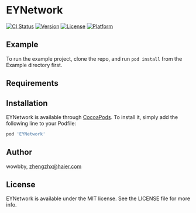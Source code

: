 # EYNetwork

[![CI Status](https://img.shields.io/travis/wowbby/EYNetwork.svg?style=flat)](https://travis-ci.org/wowbby/EYNetwork)
[![Version](https://img.shields.io/cocoapods/v/EYNetwork.svg?style=flat)](https://cocoapods.org/pods/EYNetwork)
[![License](https://img.shields.io/cocoapods/l/EYNetwork.svg?style=flat)](https://cocoapods.org/pods/EYNetwork)
[![Platform](https://img.shields.io/cocoapods/p/EYNetwork.svg?style=flat)](https://cocoapods.org/pods/EYNetwork)

## Example

To run the example project, clone the repo, and run `pod install` from the Example directory first.

## Requirements

## Installation

EYNetwork is available through [CocoaPods](https://cocoapods.org). To install
it, simply add the following line to your Podfile:

```ruby
pod 'EYNetwork'
```

## Author

wowbby, zhengzhx@haier.com

## License

EYNetwork is available under the MIT license. See the LICENSE file for more info.
